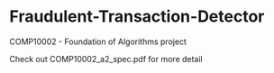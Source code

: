 # Fraudulent-Transaction-Detector
COMP10002 - Foundation of Algorithms project

Check out COMP10002_a2_spec.pdf for more detail
